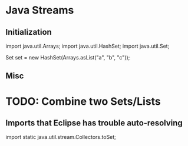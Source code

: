 # Java Streams

## Initialization

import java.util.Arrays;
import java.util.HashSet;
import java.util.Set;

Set<String> set = new HashSet<String>(Arrays.asList("a", "b", "c"));
  

## Misc

# TODO: Combine two Sets/Lists


## Imports that Eclipse has trouble auto-resolving

import static java.util.stream.Collectors.toSet;

